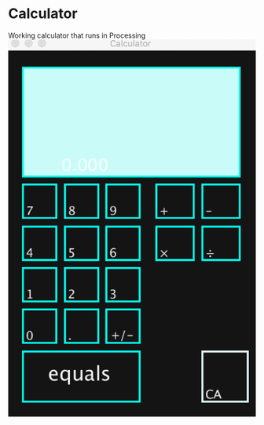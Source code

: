 # Calculator
Working calculator that runs in Processing
![calculator](https://github.com/IG9626/Calculator/blob/master/picture/Screen%20Shot%202018-02-14%20at%201.39.07%20PM.png)
